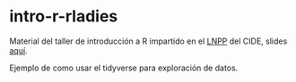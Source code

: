 # intro-r-rladies

Material del taller de introducción a R impartido en el [LNPP](https://www.lnpp.mx) del CIDE, slides [aquí](https://tereom.github.io/tutoriales/intro-r-rladies.html).

Ejemplo de como usar el tidyverse para exploración de datos.
